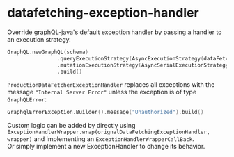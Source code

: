 # datafetching-exception-handler

Override graphQL-java's default exception handler by passing a handler to an execution strategy.  

```kotlin
GraphQL.newGraphQL(schema)
                .queryExecutionStrategy(AsyncExecutionStrategy(dataFetchingExceptionHandler))
                .mutationExecutionStrategy(AsyncSerialExecutionStrategy(dataFetchingExceptionHandler))
                .build()
```

`ProductionDataFetcherExceptionHandler` replaces all exceptions with the message `"Internal Server Error"` 
unless the exception is of type `GraphQLError`:
```kotlin
GraphqlErrorException.Builder().message("Unauthorized").build()
```

Custom logic can be added by directly using `ExceptionHandlerWrapper.wrap(orignalDataFetchingExceptionHandler, wrapper)` and implementing an `ExceptionHandlerWrapperCallBack`.  
Or simply implement a new ExceptionHandler to change its behavior.  
